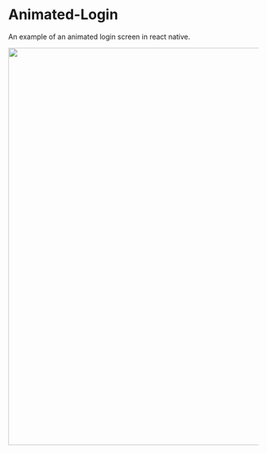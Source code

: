 # Animated-Login
An example of an animated login screen in react native.

<img src="https://github.com/hurali97/Animated-Login/blob/master/animatedLogin.gif" width="650" height="800" style="object-fit: contain;" />
